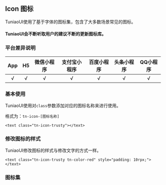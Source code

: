 ## Icon 图标

<demo-model url="/basicPage/icon/icon"></demo-model>

TuniaoUI使用了基于字体的图标集，包含了大多数场景常见的图标。

#### TuniaoUI会不断听取用户的建议不断的更新图标库。

### 平台差异说明

| App  |  H5  | 微信小程序 | 支付宝小程序 | 百度小程序 | 头条小程序 | QQ小程序 |
| :--: | :--: | :--------: | :----------: | :--------: | :--------: | :------: |
|  √   |  √   |     √      |      √       |     √      |     √      |    √     |



### 基本使用

TuniaoUI使用对`class`参数添加对应的图标名称来进行使用。

格式为：`tn-icon-[图标名称]`

```vue
<text class="tn-icon-trusty"></text>
```



### 修改图标的样式

TuniaoUI修改图标的样式与修改文字的方式一样。

```vue
<text class="tn-icon-trusty tn-color-red" style="padding: 10rpx;"></text>
```



### 图标集

